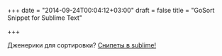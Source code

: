 +++
date = "2014-09-24T00:04:12+03:00"
draft = false
title = "GoSort Snippet for Sublime Text"

+++

<p>Дженерики для сортировки? <a href="https://medium.com/@xlab/gosort-snippet-for-sublime-text-c18b817125f2">Снипеты в sublime!</a></p>

